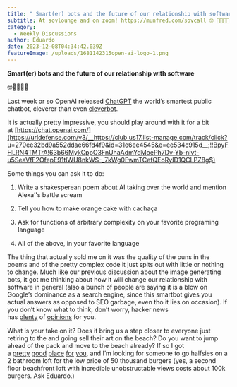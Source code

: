 ```yaml
---
title: " Smart(er) bots and the future of our relationship with software!"
subtitle: At sovlounge and on zoom! https://munfred.com/sovcall 🤓 🤖🧠🤪💬
category:
  - Weekly Discussions
author: Eduardo
date: 2023-12-08T04:34:42.039Z
featureImage: /uploads/1681142315open-ai-logo-1.png
---
```

<!--StartFragment-->

**Smart(er) bots and the future of our relationship with software**

🤓🤖🧠🤪💬

Last week or so OpenAI released [ChatGPT](https://urldefense.com/v3/__https://club.us17.list-manage.com/track/click?u=270ee32bd9a552ddae66fd4f9&id=5c81b703df&e=ee534c915d__;!!BpyFHLRN4TMTrA!63b66MykCppO3FnUhaAdmYdMoePh7Dv-Yb-nivt-u5SeaVfF2OfepE91tlWU8nkWS-_7kWg0FwmTCefQEoRyID1lw7Hl8A$) the world’s smartest public chatbot, cleverer than even [cleverbot](https://urldefense.com/v3/__https://club.us17.list-manage.com/track/click?u=270ee32bd9a552ddae66fd4f9&id=e1955f6cb8&e=ee534c915d__;!!BpyFHLRN4TMTrA!63b66MykCppO3FnUhaAdmYdMoePh7Dv-Yb-nivt-u5SeaVfF2OfepE91tlWU8nkWS-_7kWg0FwmTCefQEoRyID2Els7-Jw$).

It is actually pretty impressive, you should play around with it for a bit at [https://chat.openai.com/](https://urldefense.com/v3/__https://club.us17.list-manage.com/track/click?u=270ee32bd9a552ddae66fd4f9&id=31e6ee4545&e=ee534c915d__;!!BpyFHLRN4TMTrA!63b66MykCppO3FnUhaAdmYdMoePh7Dv-Yb-nivt-u5SeaVfF2OfepE91tlWU8nkWS-_7kWg0FwmTCefQEoRyID1QCLPZ8g$)

Some things you can ask it to do:

1) Write a shakesperean poem about AI taking over the world and mention Alexa’'s battle scream

2) Tell you how to make orange cake with cachaça

3) Ask for functions of arbitrary complexity on your favorite programing language

4) All of the above, in your favorite language

The thing that actually sold me on it was the quality of the puns in the poems and of the pretty complex code it just spits out with little or nothing to change. Much like our previous discussion about the image generating bots, it got me thinking about how it will change our relationship with software in general (also a bunch of people are saying it is a blow on Google’s dominance as a search engine, since this smartbot gives you actual answers as opposed to SEO garbage, even tho it lies on occasion). If you don’t know what to think, don’t worry, hacker news has [plenty](https://urldefense.com/v3/__https://club.us17.list-manage.com/track/click?u=270ee32bd9a552ddae66fd4f9&id=981010520f&e=ee534c915d__;!!BpyFHLRN4TMTrA!63b66MykCppO3FnUhaAdmYdMoePh7Dv-Yb-nivt-u5SeaVfF2OfepE91tlWU8nkWS-_7kWg0FwmTCefQEoRyID3_Iq5uuQ$) of [opinions](https://urldefense.com/v3/__https://club.us17.list-manage.com/track/click?u=270ee32bd9a552ddae66fd4f9&id=e8e06f6e3d&e=ee534c915d__;!!BpyFHLRN4TMTrA!63b66MykCppO3FnUhaAdmYdMoePh7Dv-Yb-nivt-u5SeaVfF2OfepE91tlWU8nkWS-_7kWg0FwmTCefQEoRyID1U3smciw$) for you.

What is your take on it? Does it bring us a step closer to everyone just retiring to the and going sell their art on the beach? Do you want to jump ahead of the pack and move to the beach already? If so I got a [pretty](https://urldefense.com/v3/__https://club.us17.list-manage.com/track/click?u=270ee32bd9a552ddae66fd4f9&id=6f364506ee&e=ee534c915d__;!!BpyFHLRN4TMTrA!63b66MykCppO3FnUhaAdmYdMoePh7Dv-Yb-nivt-u5SeaVfF2OfepE91tlWU8nkWS-_7kWg0FwmTCefQEoRyID1NWFyNig$) [good](https://urldefense.com/v3/__https://club.us17.list-manage.com/track/click?u=270ee32bd9a552ddae66fd4f9&id=582a129790&e=ee534c915d__;!!BpyFHLRN4TMTrA!63b66MykCppO3FnUhaAdmYdMoePh7Dv-Yb-nivt-u5SeaVfF2OfepE91tlWU8nkWS-_7kWg0FwmTCefQEoRyID3zg_NP7Q$) [place](https://urldefense.com/v3/__https://club.us17.list-manage.com/track/click?u=270ee32bd9a552ddae66fd4f9&id=2b863c009b&e=ee534c915d__;!!BpyFHLRN4TMTrA!63b66MykCppO3FnUhaAdmYdMoePh7Dv-Yb-nivt-u5SeaVfF2OfepE91tlWU8nkWS-_7kWg0FwmTCefQEoRyID2EzZzWaA$) [for](https://urldefense.com/v3/__https://club.us17.list-manage.com/track/click?u=270ee32bd9a552ddae66fd4f9&id=385cc4c9d8&e=ee534c915d__;!!BpyFHLRN4TMTrA!63b66MykCppO3FnUhaAdmYdMoePh7Dv-Yb-nivt-u5SeaVfF2OfepE91tlWU8nkWS-_7kWg0FwmTCefQEoRyID30bZa5LA$) [you](https://urldefense.com/v3/__https://club.us17.list-manage.com/track/click?u=270ee32bd9a552ddae66fd4f9&id=a851aa1cad&e=ee534c915d__;!!BpyFHLRN4TMTrA!63b66MykCppO3FnUhaAdmYdMoePh7Dv-Yb-nivt-u5SeaVfF2OfepE91tlWU8nkWS-_7kWg0FwmTCefQEoRyID2I-wSzVA$), and I’m looking for someone to go halfsies on a 2 bathroom loft for the low price of 50 thousand burgers (yes, a second floor beachfront loft with incredible unobstructable views costs about 100k burgers. Ask Eduardo.)

<!--EndFragment-->